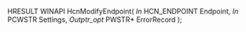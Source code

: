 HRESULT
WINAPI
HcnModifyEndpoint(
    _In_ HCN_ENDPOINT Endpoint,
    _In_ PCWSTR Settings,
    _Outptr_opt_ PWSTR* ErrorRecord
    );